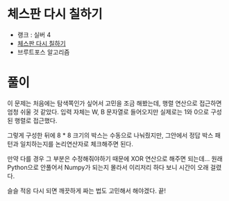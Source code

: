 # 체스판 다시 칠하기

- 랭크 : 실버 4
- [체스판 다시 칠하기](https://www.acmicpc.net/problem/1018)
- 브루트포스 알고리즘

# 풀이

이 문제는 처음에는 탐색쪽인가 싶어서 고민을 조금 해봤는데, 행렬 연산으로 접근하면 엄청 쉬울 것 같았다.
입력 자체는 W, B 문자열로 들어오지만 실제로는 1와 0으로 구성된 행렬로 접근했다.

그렇게 구성한 뒤에 8 * 8 크기의 박스는 수동으로 나눠줬지만, 그안에서 정답 박스 패턴과 일치하는지를 논리연산자로 체크해주면 된다.

만약 다를 경우 그 부분은 수정해줘야하기 때문에 XOR 연산으로 해주면 되는데...
원래 Python으로 안풀어서 Numpy가 되는지 몰라서 이리저리 하다 보니 시간이 오래 걸렸다.

슬슬 적응 다시 되면 깨끗하게 짜는 법도 고민해서 해야겠다.
끝!
